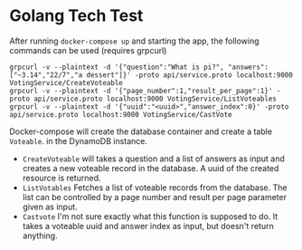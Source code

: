 # Golang Tech Test
After running `docker-compose up` and starting the app, the following commands can be used (requires grpcurl)
```
grpcurl -v --plaintext -d '{"question":"What is pi?", "answers":["~3.14","22/7","a dessert"]}' -proto api/service.proto localhost:9000 VotingService/CreateVoteable
grpcurl -v --plaintext -d '{"page_number":1,"result_per_page":1}' -proto api/service.proto localhost:9000 VotingService/ListVoteables
grpcurl -v --plaintext -d '{"uuid":"<uuid>","answer_index":0}' -proto api/service.proto localhost:9000 VotingService/CastVote
```
Docker-compose will create the database container and create a table `Voteable`. in the DynamoDB instance.

- `CreateVoteable` will takes a question and a list of answers as input and creates a new voteable record in the database. A uuid of the created resource is returned.
- `ListVotables` Fetches a list of voteable records from the database. The list can be controlled by a page number and result per page parameter given as input.
- `Castvote` I'm not sure exactly what this function is supposed to do. It takes a voteable uuid and answer index as input, but doesn't return anything. 
